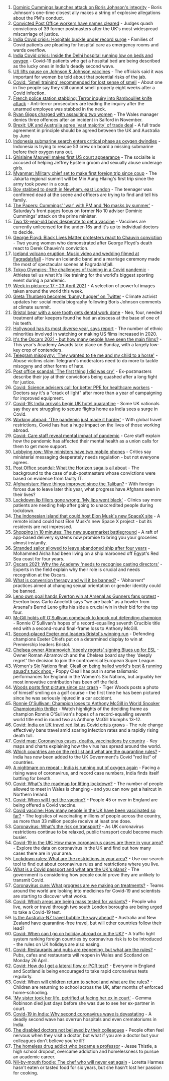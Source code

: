 1. [Dominic Cummings launches attack on Boris Johnson's integrity](https://www.bbc.co.uk/news/uk-politics-56863547) - Boris Johnson's one-time closest ally makes a string of explosive allegations about the PM's conduct.
2. [Convicted Post Office workers have names cleared](https://www.bbc.co.uk/news/business-56859357) - Judges quash convictions of 39 former postmasters after the UK's most widespread miscarriage of justice.
3. [India Covid crisis: Hospitals buckle under record surge](https://www.bbc.co.uk/news/world-asia-56858403) - Families of Covid patients are pleading for hospital care as emergency rooms and wards overflow.
4. [India Covid crisis: Inside the Delhi hospital running low on beds and oxygen](https://www.bbc.co.uk/news/world-asia-india-56864789) - Covid-19 patients who get a hospital bed are being described as the lucky ones in India's deadly second wave.
5. [US lifts pause on Johnson & Johnson vaccines](https://www.bbc.co.uk/news/world-us-canada-56865562) - The officials said it was important for women be told about that potential risks of the jab.
6. [Covid: 'Smell training' recommended for lost sense of smell](https://www.bbc.co.uk/news/health-56865129) - About one in five people say they still cannot smell properly eight weeks after a Covid infection.
7. [French police station stabbing: Terror inquiry into Rambouillet knife attack](https://www.bbc.co.uk/news/world-europe-56862436) - Anti-terror prosecutors are leading the inquiry after the unarmed employee was stabbed in the neck.
8. [Ryan Giggs charged with assaulting two women](https://www.bbc.co.uk/news/uk-wales-56864731) - The Wales manager denies three offences after an incident in Salford in November.
9. [Brexit: UK and Australia agree 'vast majority' of trade deal](https://www.bbc.co.uk/news/business-56867752) - A full trade agreement in principle should be agreed between the UK and Australia by June
10. [Indonesia submarine search enters critical phase as oxygen dwindles](https://www.bbc.co.uk/news/world-asia-56851487) - Indonesia is trying to rescue 53 crew on board a missing submarine before their oxygen runs out.
11. [Ghislaine Maxwell makes first US court appearance](https://www.bbc.co.uk/news/world-us-canada-56865986) - The socialite is accused of helping Jeffrey Epstein groom and sexually abuse underage girls.
12. [Myanmar: Military chief set to make first foreign trip since coup](https://www.bbc.co.uk/news/world-asia-56855166) - The Jakarta regional summit will be Min Aung Hlaing's first trip since the army took power in a coup.
13. [Boy stabbed to death in Newham, east London](https://www.bbc.co.uk/news/uk-england-london-56853980) - The teenager was confirmed dead at the scene and officers are trying to find and tell his family.
14. [The Papers: Cummings' 'war' with PM and 'No masks by summer'](https://www.bbc.co.uk/news/blogs-the-papers-56867963) - Saturday's front pages focus on former No 10 adviser Dominic Cummings' attack on the prime minister.
15. [Two 13-year-old boys desperate to get a vaccine](https://www.bbc.co.uk/news/health-56765176) - Vaccines are currently unlicensed for the under-16s and it's up to individual doctors to decide.
16. [George Floyd: Black Lives Matter protesters react to Chauvin conviction](https://www.bbc.co.uk/news/world-us-canada-56861068) - Two young women who demonstrated after George Floyd's death react to Derek Chauvin's conviction.
17. [Iceland volcano eruption: Music video and wedding filmed at Fagradalsfjall](https://www.bbc.co.uk/news/world-europe-56860032) - How an Icelandic band and a marriage ceremony made the most of spectacular scenes at Fagradalsfjall.
18. [Tokyo Olympics: The challenges of training in a Covid pandemic](https://www.bbc.co.uk/news/world-asia-56854906) - Athletes tell us what it's like training for the world's biggest sporting event during a pandemic.
19. [Week in pictures: 17 - 23 April 2021](https://www.bbc.co.uk/news/in-pictures-56836517) - A selection of powerful images taken around the world this week.
20. [Greta Thunberg becomes 'bunny hugger' on Twitter](https://www.bbc.co.uk/news/uk-politics-56859751) - Climate activist updates her social media biography following Boris Johnson comments at climate summit.
21. [Bristol bear with a sore tooth gets dental work done](https://www.bbc.co.uk/news/uk-england-bristol-56865732) - Neo, four, needed treatment after keepers found he had an abscess at the base of one of his teeth.
22. [Hollywood has its most diverse year, says report](https://www.bbc.co.uk/news/newsbeat-56860578) - The number of ethnic minorities involved in watching or making US films increased in 2020.
23. [It's the Oscars 2021 - but how many people have seen the main films?](https://www.bbc.co.uk/news/entertainment-arts-56766212) - This year's Academy Awards take place on Sunday, with a largely low-key crop of contenders.
24. [Telegram misogyny: 'They wanted to tie me and my child to a horse'](https://www.bbc.co.uk/news/technology-56801878) - Abuse victims claim Telegram's moderators need to do more to tackle misogyny and other forms of hate.
25. [Post office scandal: 'The first thing I did was cry'](https://www.bbc.co.uk/news/uk-england-56859105) - Ex-postmasters describe their joy at their convictions being quashed after a long fight for justice.
26. [Covid: Science advisers call for better PPE for healthcare workers](https://www.bbc.co.uk/news/health-56866835) - Doctors say it's a "crack of light" after more than a year of campaigning for improved equipment.
27. [Covid-19: India arrivals begin UK hotel quarantine](https://www.bbc.co.uk/news/uk-56864100) - Some UK nationals say they are struggling to secure flights home as India sees a surge in Covid.
28. [Working abroad: 'The pandemic just made it harder'](https://www.bbc.co.uk/news/business-56313507) - With global travel restrictions, Covid has had a huge impact on the lives of those working abroad.
29. [Covid: Care staff reveal mental impact of pandemic](https://www.bbc.co.uk/news/uk-56847478) - Care staff explain how the pandemic has affected their mental health as a union calls for them to get more support.
30. [Lobbying row: Why ministers have two mobile phones](https://www.bbc.co.uk/news/uk-politics-56842946) - Critics say ministerial messaging desperately needs regulation - but not everyone agrees.
31. [Post Office scandal: What the Horizon saga is all about](https://www.bbc.co.uk/news/business-56718036) - The background to the case of sub-postmasters whose convictions were based on evidence from faulty IT.
32. [Afghanistan: Have things improved since the Taliban?](https://www.bbc.co.uk/news/56779160) - With foreign forces due to leave later this year, what progress have Afghans seen in their lives?
33. [Lockdown lip fillers gone wrong: 'My lips went black'](https://www.bbc.co.uk/news/newsbeat-56845921) - Clinics say more patients are needing help after going to unaccredited people during lockdown.
34. [The Indonesian island that could host Elon Musk's new SpaceX site](https://www.bbc.co.uk/news/world-asia-56797133) - A remote island could host Elon Musk's new Space X project - but its residents are not impressed.
35. [Shopping in 10 minutes: The new supermarket battleground](https://www.bbc.co.uk/news/business-56720044) - A raft of app-based delivery systems now promise to bring you your groceries almost instantly.
36. [Stranded sailor allowed to leave abandoned ship after four years](https://www.bbc.co.uk/news/world-middle-east-56842506) - Mohammed Aisha had been living on a ship marooned off Egypt's Red Sea coast for four years.
37. [Oscars 2021: Why the Academy 'needs to recognise casting directors'](https://www.bbc.co.uk/news/entertainment-arts-56813184) - Experts in the field explain why their role is crucial and needs recognition at the Oscars.
38. [What is conversion therapy and will it be banned?](https://www.bbc.co.uk/news/explainers-56496423) - "Abhorrent" practices aimed at changing sexual orientation or gender identity could be banned.
39. [Leno own goal hands Everton win at Arsenal as Gunners fans protest](https://www.bbc.co.uk/sport/football/56768616) - Everton boss Carlo Ancelotti says "we are back" as a howler from Arsenal's Bernd Leno gifts his side a crucial win in their bid for the top four.
40. [McGill holds off O'Sullivan comeback to knock out defending champion](https://www.bbc.co.uk/sport/snooker/56858543) - Ronnie O'Sullivan's hopes of a record-equalling seventh Crucible title end with a second-round final-frame loss to Anthony McGill.
41. [Second-placed Exeter end leaders Bristol's winning run](https://www.bbc.co.uk/sport/rugby-union/56836657) - Defending champions Exeter Chiefs put on a determined display to win at Premiership leaders Bristol.
42. [Chelsea owner Abramovich 'deeply regrets' signing Blues up for ESL](https://www.bbc.co.uk/sport/football/56868064) - Owner Roman Abramovich and the Chelsea board say they 'deeply regret' the decision to join the controversial European Super League.
43. [Women's Six Nations final: Cleall on being hailed world's best & running squad's tuck shop ](https://www.bbc.co.uk/sport/rugby-union/56861940) - Poppy Cleall has put in some talismanic performances for England in the Women's Six Nations, but arguably her most innovative contribution has been off the field.
44. [Woods posts first picture since car crash](https://www.bbc.co.uk/sport/golf/56867825) - Tiger Woods posts a photo of himself smiling on a golf course - the first time he has been pictured since he was seriously injured in a car accident.
45. [Ronnie O'Sullivan: Champion loses to Anthony McGill in World Snooker Championship thriller](https://www.bbc.co.uk/sport/av/snooker/56868532) - Watch highlights of the deciding frame as champion Ronnie O'Sullivan's hopes of a record-equalling seventh world title end in round two as Anthony McGill triumphs 13-12.
46. [Covid: India on UK travel red list as Covid crisis grows](https://www.bbc.co.uk/news/uk-56848006) - The rule change effectively bans travel amid soaring infection rates and a rapidly rising death toll.
47. [Covid map: Coronavirus cases, deaths, vaccinations by country](https://www.bbc.co.uk/news/world-51235105) - Key maps and charts explaining how the virus has spread around the world.
48. [Which countries are on the red list and what are the quarantine rules?](https://www.bbc.co.uk/news/explainers-52544307) - India has now been added to the UK Government's Covid "red list" of countries.
49. [A nightmare on repeat - India is running out of oxygen again](https://www.bbc.co.uk/news/uk-56841381) - Facing a rising wave of coronavirus, and record case numbers, India finds itself battling for breath.
50. [Covid: What's the roadmap for lifting lockdown?](https://www.bbc.co.uk/news/explainers-52530518) - The number of people allowed to meet in Wales is changing - and you can now get a haircut in Northern Ireland.
51. [Covid: When will I get the vaccine?](https://www.bbc.co.uk/news/health-55045639) - People 45 or over in England are being offered a Covid vaccine.
52. [Covid vaccine: How many people in the UK have been vaccinated so far?](https://www.bbc.co.uk/news/health-55274833) - The logistics of vaccinating millions of people across the country, as more than 33 million people receive at least one dose.
53. [Coronavirus: What's the risk on transport?](https://www.bbc.co.uk/news/health-51736185) - As UK coronavirus restrictions continue to be relaxed, public transport could become much busier.
54. [Covid-19 in the UK: How many coronavirus cases are there in your area?](https://www.bbc.co.uk/news/uk-51768274) - Explore the data on coronavirus in the UK and find out how many cases there are in your area.
55. [Lockdown rules: What are the restrictions in your area?](https://www.bbc.co.uk/news/uk-54373904) - Use our search tool to find out about coronavirus rules and restrictions where you live.
56. [What is a Covid passport and what are the UK's plans?](https://www.bbc.co.uk/news/explainers-55718553) - The government is considering how people could prove they are unlikely to transmit Covid.
57. [Coronavirus cure: What progress are we making on treatments?](https://www.bbc.co.uk/news/health-52354520) - Teams around the world are looking into medicines for Covid-19 and scientists are starting to discover what works.
58. [Covid: Which areas are being mass tested for variants?](https://www.bbc.co.uk/news/explainers-54872039) - People who live, work or travel through two south London boroughs are being urged to take a Covid-19 test.
59. [Is the Australia-NZ travel bubble the way ahead?](https://www.bbc.co.uk/news/business-56796943) - Australia and New Zealand have quarantine-free travel, but will other countries follow their lead?
60. [Covid: When can I go on holiday abroad or in the UK?](https://www.bbc.co.uk/news/explainers-52646738) - A traffic light system ranking foreign countries by coronavirus risk is to be introduced - the rules on UK holidays are also easing.
61. [Covid: Restaurants and pubs are reopening, but what are the rules?](https://www.bbc.co.uk/news/business-52977388) - Pubs, cafes and restaurants will reopen in Wales and Scotland on Monday 26 April.
62. [Covid: How do I get a lateral flow or PCR test?](https://www.bbc.co.uk/news/health-51943612) - Everyone in England and Scotland is being encouraged to take rapid coronavirus tests regularly.
63. [Covid: When will children return to school and what are the rules?](https://www.bbc.co.uk/news/education-51643556) - Children are returning to school across the UK, after months of enforced home-schooling.
64. ['My sister took her life, petrified at facing her ex in court'](https://www.bbc.co.uk/news/uk-56539465) - Gemma Robinson died just days before she was due to see her ex-partner in court.
65. [Covid-19 in India: Why second coronavirus wave is devastating](https://www.bbc.co.uk/news/world-asia-india-56811315) - A deadly second wave has overrun hospitals and even crematoriums in India.
66. [The disabled doctors not believed by their colleagues](https://www.bbc.co.uk/news/disability-56244376) - People often feel nervous when they visit a doctor, but what if you are a doctor but your colleagues don't believe you're ill?
67. [The homeless drug addict who became a professor](https://www.bbc.co.uk/news/stories-55559382) - Jesse Thistle, a high school dropout, overcame addiction and homelessness to pursue an academic career.
68. [Nil-by-mouth foodie: The chef who will never eat again](https://www.bbc.co.uk/news/stories-56688582) - Loretta Harmes hasn't eaten or tasted food for six years, but she hasn't lost her passion for cooking.
